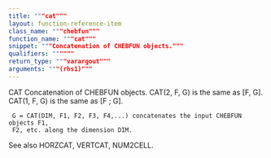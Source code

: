 ```yaml
---
title: """cat"""
layout: function-reference-item
class_name: """chebfun"""
function_name: """cat"""
snippet: """Concatenation of CHEBFUN objects."""
qualifiers: """"""
return_type: """varargout"""
arguments: """(rhs1)"""
---
```


 CAT   Concatenation of CHEBFUN objects.
     CAT(2, F, G) is the same as [F, G].
     CAT(1, F, G) is the same as [F ; G].
  
     G = CAT(DIM, F1, F2, F3, F4,...) concatenates the input CHEBFUN objects F1,
     F2, etc. along the dimension DIM.
 
  See also HORZCAT, VERTCAT, NUM2CELL.
